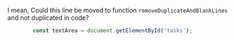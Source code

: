 I mean, 
Could this line be moved to function `removeDuplicateAndBlankLines`
and not duplicated in code?

```js
        const textArea = document.getElementById('tasks');

```